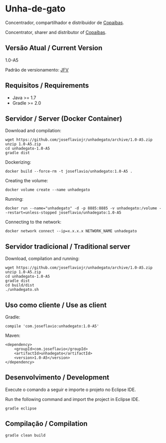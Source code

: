 # Unha-de-gato

Concentrador, compartilhador e distribuidor de [Copaíbas](http://joseflavio.com/copaiba).

Concentrator, sharer and distributor of [Copaíbas](http://joseflavio.com/copaiba).

## Versão Atual / Current Version

1.0-A5

Padrão de versionamento: [JFV](http://joseflavio.com/jfv)

## Requisitos / Requirements

* Java >= 1.7
* Gradle >= 2.0

## Servidor / Server (Docker Container)

Download and compilation:

    wget https://github.com/joseflaviojr/unhadegato/archive/1.0-A5.zip
    unzip 1.0-A5.zip
    cd unhadegato-1.0-A5
    gradle dist

Dockerizing:

    docker build --force-rm -t joseflavio/unhadegato:1.0-A5 .

Creating the volume:

    docker volume create --name unhadegato

Running:

    docker run --name="unhadegato" -d -p 8885:8885 -v unhadegato:/volume --restart=unless-stopped joseflavio/unhadegato:1.0-A5

Connecting to the network:

    docker network connect --ip=x.x.x.x NETWORK_NAME unhadegato

## Servidor tradicional / Traditional server

Download, compilation and running:

    wget https://github.com/joseflaviojr/unhadegato/archive/1.0-A5.zip
    unzip 1.0-A5.zip
    cd unhadegato-1.0-A5
    gradle dist
    cd build/dist
    ./unhadegato.sh

## Uso como cliente / Use as client

Gradle:

    compile 'com.joseflavio:unhadegato:1.0-A5'

Maven:

    <dependency>
        <groupId>com.joseflavio</groupId>
        <artifactId>unhadegato</artifactId>
        <version>1.0-A5</version>
    </dependency>

## Desenvolvimento / Development

Execute o comando a seguir e importe o projeto no Eclipse IDE.

Run the following command and import the project in Eclipse IDE.

    gradle eclipse

## Compilação / Compilation

    gradle clean build
